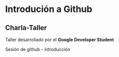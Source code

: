 # Introdución a Github

## Charla-Taller

Taller desarrollado por el **Google Developer Student**

 Sesión de github - introducción
